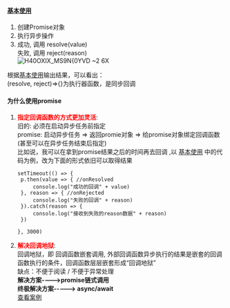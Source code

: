 #### [基本使用]()    
1. 创建Promise对象
2. 执行异步操作
3. 成功, 调用 resolve(value)    
  失败, 调用 reject(reason)   
![H40OXIX_MS9N{0YVD ~2 6X](https://user-images.githubusercontent.com/71962217/132632834-38f7aecc-74f0-43e6-9275-0394a8155891.png)


根据[基本使用]()输出结果，可以看出：   
(resolve, reject)=>{}为执行器函数，是同步回调

#### 为什么使用promise
1. <span style="color:red">**指定回调函数的方式更加灵活**</span>:    
   旧的: 必须在启动异步任务前指定   
   promise: 启动异步任务 => 返回promie对象 => 给promise对象绑定回调函数(甚至可以在异步任务结束后指定)    
   比如说，我可以在拿到promise结果之后的时间再去回调 ,以 [基本使用]() 中的代码为例，改为下面的形式依旧可以取得结果   
   ```
   setTimeout(() => {
    p.then(value => { //onResolved
        console.log("成功的回调" + value)
    }, reason => { //onRejected
        console.log("失败的回调" + reason)
    }).catch(reason => {
        console.log("接收到失败的reason数据" + reason)
    })

   }, 3000)
   ```
2. <span style="color:red">**解决回调地狱**</span>:    
    回调地狱，即 回调函数嵌套调用, 外部回调函数异步执行的结果是嵌套的回调函数执行的条件，回调函数层层嵌套形成“回调地狱”      
    缺点：不便于阅读 / 不便于异常处理   
    **解决方案---->promise链式调用    
    终极解决方案-----> async/await**   
    [查看案例](https://github.com/zyy782/yuanyuan.github.io/blob/main/Promise/02%2B.js)
